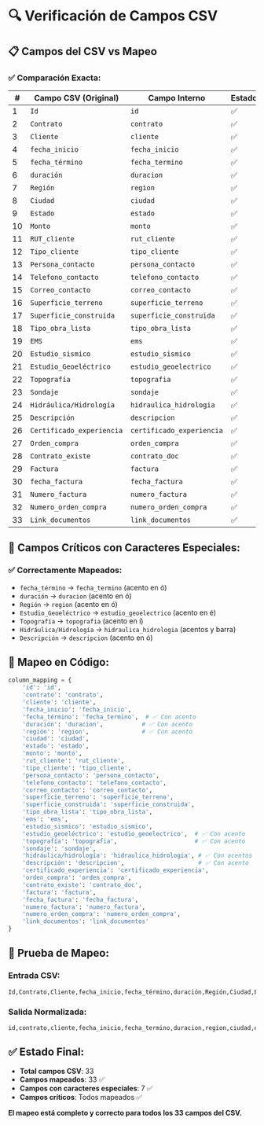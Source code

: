 # 🔍 Verificación de Campos CSV

## 📋 Campos del CSV vs Mapeo

### ✅ **Comparación Exacta:**

| # | Campo CSV (Original) | Campo Interno | Estado |
|---|---------------------|---------------|---------|
| 1 | `Id` | `id` | ✅ |
| 2 | `Contrato` | `contrato` | ✅ |
| 3 | `Cliente` | `cliente` | ✅ |
| 4 | `fecha_inicio` | `fecha_inicio` | ✅ |
| 5 | `fecha_término` | `fecha_termino` | ✅ |
| 6 | `duración` | `duracion` | ✅ |
| 7 | `Región` | `region` | ✅ |
| 8 | `Ciudad` | `ciudad` | ✅ |
| 9 | `Estado` | `estado` | ✅ |
| 10 | `Monto` | `monto` | ✅ |
| 11 | `RUT_cliente` | `rut_cliente` | ✅ |
| 12 | `Tipo_cliente` | `tipo_cliente` | ✅ |
| 13 | `Persona_contacto` | `persona_contacto` | ✅ |
| 14 | `Telefono_contacto` | `telefono_contacto` | ✅ |
| 15 | `Correo_contacto` | `correo_contacto` | ✅ |
| 16 | `Superficie_terreno` | `superficie_terreno` | ✅ |
| 17 | `Superficie_construida` | `superficie_construida` | ✅ |
| 18 | `Tipo_obra_lista` | `tipo_obra_lista` | ✅ |
| 19 | `EMS` | `ems` | ✅ |
| 20 | `Estudio_sismico` | `estudio_sismico` | ✅ |
| 21 | `Estudio_Geoeléctrico` | `estudio_geoelectrico` | ✅ |
| 22 | `Topografía` | `topografia` | ✅ |
| 23 | `Sondaje` | `sondaje` | ✅ |
| 24 | `Hidráulica/Hidrología` | `hidraulica_hidrologia` | ✅ |
| 25 | `Descripción` | `descripcion` | ✅ |
| 26 | `Certificado_experiencia` | `certificado_experiencia` | ✅ |
| 27 | `Orden_compra` | `orden_compra` | ✅ |
| 28 | `Contrato_existe` | `contrato_doc` | ✅ |
| 29 | `Factura` | `factura` | ✅ |
| 30 | `fecha_factura` | `fecha_factura` | ✅ |
| 31 | `Numero_factura` | `numero_factura` | ✅ |
| 32 | `Numero_orden_compra` | `numero_orden_compra` | ✅ |
| 33 | `Link_documentos` | `link_documentos` | ✅ |

## 🎯 **Campos Críticos con Caracteres Especiales:**

### ✅ **Correctamente Mapeados:**
- `fecha_término` → `fecha_termino` (acento en ó)
- `duración` → `duracion` (acento en ó)
- `Región` → `region` (acento en ó)
- `Estudio_Geoeléctrico` → `estudio_geoelectrico` (acento en é)
- `Topografía` → `topografia` (acento en í)
- `Hidráulica/Hidrología` → `hidraulica_hidrologia` (acentos y barra)
- `Descripción` → `descripcion` (acento en ó)

## 🔧 **Mapeo en Código:**

```python
column_mapping = {
    'id': 'id',
    'contrato': 'contrato', 
    'cliente': 'cliente',
    'fecha_inicio': 'fecha_inicio',
    'fecha_término': 'fecha_termino',  # ✅ Con acento
    'duración': 'duracion',           # ✅ Con acento
    'región': 'region',               # ✅ Con acento
    'ciudad': 'ciudad',
    'estado': 'estado',
    'monto': 'monto',
    'rut_cliente': 'rut_cliente',
    'tipo_cliente': 'tipo_cliente',
    'persona_contacto': 'persona_contacto',
    'telefono_contacto': 'telefono_contacto',
    'correo_contacto': 'correo_contacto',
    'superficie_terreno': 'superficie_terreno',
    'superficie_construida': 'superficie_construida',
    'tipo_obra_lista': 'tipo_obra_lista',
    'ems': 'ems',
    'estudio_sismico': 'estudio_sismico',
    'estudio_geoeléctrico': 'estudio_geoelectrico',  # ✅ Con acento
    'topografía': 'topografia',                      # ✅ Con acento
    'sondaje': 'sondaje',
    'hidráulica/hidrología': 'hidraulica_hidrologia', # ✅ Con acentos y /
    'descripción': 'descripcion',                     # ✅ Con acento
    'certificado_experiencia': 'certificado_experiencia',
    'orden_compra': 'orden_compra',
    'contrato_existe': 'contrato_doc',
    'factura': 'factura',
    'fecha_factura': 'fecha_factura',
    'numero_factura': 'numero_factura',
    'numero_orden_compra': 'numero_orden_compra',
    'link_documentos': 'link_documentos'
}
```

## 🧪 **Prueba de Mapeo:**

### Entrada CSV:
```
Id,Contrato,Cliente,fecha_inicio,fecha_término,duración,Región,Ciudad,Estado,Monto,RUT_cliente,Tipo_cliente,Persona_contacto,Telefono_contacto,Correo_contacto,Superficie_terreno,Superficie_construida,Tipo_obra_lista,EMS,Estudio_sismico,Estudio_Geoeléctrico,Topografía,Sondaje,Hidráulica/Hidrología,Descripción,Certificado_experiencia,Orden_compra,Contrato_existe,Factura,fecha_factura,Numero_factura,Numero_orden_compra,Link_documentos
```

### Salida Normalizada:
```
id,contrato,cliente,fecha_inicio,fecha_termino,duracion,region,ciudad,estado,monto,rut_cliente,tipo_cliente,persona_contacto,telefono_contacto,correo_contacto,superficie_terreno,superficie_construida,tipo_obra_lista,ems,estudio_sismico,estudio_geoelectrico,topografia,sondaje,hidraulica_hidrologia,descripcion,certificado_experiencia,orden_compra,contrato_doc,factura,fecha_factura,numero_factura,numero_orden_compra,link_documentos
```

## ✅ **Estado Final:**

- **Total campos CSV**: 33
- **Campos mapeados**: 33 ✅
- **Campos con caracteres especiales**: 7 ✅
- **Campos críticos**: Todos mapeados ✅

**El mapeo está completo y correcto para todos los 33 campos del CSV.**
